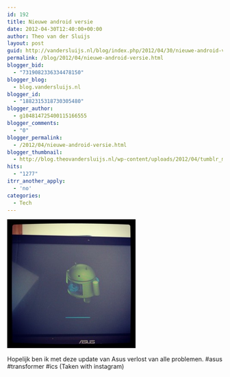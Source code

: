 ```yaml
---
id: 192
title: Nieuwe android versie
date: 2012-04-30T12:40:00+00:00
author: Theo van der Sluijs
layout: post
guid: http://vandersluijs.nl/blog/index.php/2012/04/30/nieuwe-android-versie/
permalink: /blog/2012/04/nieuwe-android-versie.html
blogger_bid:
  - "7319082336334478150"
blogger_blog:
  - blog.vandersluijs.nl
blogger_id:
  - "1882315318730305480"
blogger_author:
  - g104814725400115166555
blogger_comments:
  - "0"
blogger_permalink:
  - /2012/04/nieuwe-android-versie.html
blogger_thumbnail:
  - http://blog.theovandersluijs.nl/wp-content/uploads/2012/04/tumblr_m3adjxjEXW1rpqrb1o1_1280-300x300.jpg
hits:
  - "1277"
itrr_another_apply:
  - 'no'
categories:
  - Tech
---
```

<div>
  <img alt="" src="/images/2012/04/tumblr_m3adjxjEXW1rpqrb1o1_1280-300x300.jpg" />
</div>

Hopelijk ben ik met deze update van Asus verlost van alle problemen. #asus #transformer #ics (Taken with instagram)